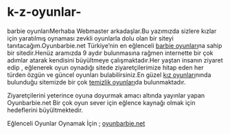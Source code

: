 k-z-oyunlar-
============

barbie oyunları</a>Merhaba Webmaster arkadaşlar.Bu yazımızda sizlere kızlar için yaratılmış oynaması zevkli oyunlarla dolu olan bir siteyi tanıtacağım.Oyunbarbie.net Türkiye’nin en eğlenceli <a href="http://www.oyunbarbie.net/">barbie oyunları</a>na sahip bir sitedir.Henüz aramızda 9 aydır bulunmasına rağmen internette bir çok adımlar atarak kendisini büyültmeye çalışmaktadır.Her yaştan insanın ziyaret edip , eğlenerek oyun oynadığı sitede ziyaretçilerimize hitap eden her türden özgün ve güncel oyunları bulabilirsiniz.En güzel <a href="http://www.oyunbarbie.net/">kız oyunları</a>nında  bulunduğu sitemizde bir çok <a href="http://www.oyunbarbie.net/">temizlik oyunları</a>da bulunmaktadır.</p>
<p>Ziyaretçilerini yeterince oyuna doyurmak amacı altında yayınlar yapan Oyunbarbie.net Bir çok oyun sever için eğlence kaynağı olmak için hedeflerini büyültmektedir.</p>
<p>Eğlenceli Oyunlar Oynamak İçin ; <a href="http://www.oyunbarbie.net/">oyun</a><a href="http://www.oyunbarbie.net/">barbie.net</a></p>
